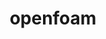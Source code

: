 ---
title: "openfoam"
layout: cache
categories: [package, develop]
meta: {"versions": ["2306"], "compilers": ["gcc@=11.4.0", "gcc@=7.3.1", "gcc@=9.4.0"], "oss": ["amzn2", "ubuntu20.04"], "platforms": ["linux"], "targets": ["aarch64", "neoverse_n1", "neoverse_v1", "ppc64le", "x86_64_v3"], "stacks": ["aws-isc", "aws-isc-aarch64", "e4s", "e4s-neoverse_v1", "e4s-power", "root"], "num_specs": 53, "num_specs_by_stack": {"aws-isc-aarch64": 21, "root": 53, "aws-isc": 7, "e4s-neoverse_v1": 13, "e4s-power": 6, "e4s": 6}}
spec_details: [{"hash": "62wljcljjumhknaynvwx6wwtnocd4lsx", "compiler": "gcc@=7.3.1", "versions": ["2306"], "os": "amzn2", "platform": "linux", "target": "aarch64", "variants": ["build_system=generic", "~int64", "~kahip", "~knl", "~metis", "~mgridgen", "~paraview", "precision=dp", "+scotch", "+source", "~vtk", "~zoltan"], "stacks": ["aws-isc-aarch64", "root"], "size": "-", "tarball": "https://binaries.spack.io/develop/build_cache/linux-amzn2-aarch64/gcc-7.3.1/openfoam-2306/linux-amzn2-aarch64-gcc-7.3.1-openfoam-2306-62wljcljjumhknaynvwx6wwtnocd4lsx.spack"}, {"hash": "g4xlhumzje7rwg4scgqiyym7pb65ogp3", "compiler": "gcc@=7.3.1", "versions": ["2306"], "os": "amzn2", "platform": "linux", "target": "aarch64", "variants": ["build_system=generic", "~int64", "~kahip", "~knl", "~metis", "~mgridgen", "~paraview", "precision=dp", "+scotch", "+source", "~vtk", "~zoltan"], "stacks": ["aws-isc-aarch64", "root"], "size": "-", "tarball": "https://binaries.spack.io/develop/build_cache/linux-amzn2-aarch64/gcc-7.3.1/openfoam-2306/linux-amzn2-aarch64-gcc-7.3.1-openfoam-2306-g4xlhumzje7rwg4scgqiyym7pb65ogp3.spack"}, {"hash": "a3me2dxuqjaf4gcsprlplrwkhzjlwmhe", "compiler": "gcc@=7.3.1", "versions": ["2306"], "os": "amzn2", "platform": "linux", "target": "aarch64", "variants": ["build_system=generic", "~int64", "~kahip", "~knl", "~metis", "~mgridgen", "~paraview", "precision=dp", "+scotch", "+source", "~vtk", "~zoltan"], "stacks": ["aws-isc-aarch64", "root"], "size": "-", "tarball": "https://binaries.spack.io/develop/build_cache/linux-amzn2-aarch64/gcc-7.3.1/openfoam-2306/linux-amzn2-aarch64-gcc-7.3.1-openfoam-2306-a3me2dxuqjaf4gcsprlplrwkhzjlwmhe.spack"}, {"hash": "i7bo77yoxs5smfobjoabvclix2w5ekoi", "compiler": "gcc@=7.3.1", "versions": ["2306"], "os": "amzn2", "platform": "linux", "target": "aarch64", "variants": ["build_system=generic", "~int64", "~kahip", "~knl", "~metis", "~mgridgen", "~paraview", "precision=dp", "+scotch", "+source", "~vtk", "~zoltan"], "stacks": ["aws-isc-aarch64", "root"], "size": "-", "tarball": "https://binaries.spack.io/develop/build_cache/linux-amzn2-aarch64/gcc-7.3.1/openfoam-2306/linux-amzn2-aarch64-gcc-7.3.1-openfoam-2306-i7bo77yoxs5smfobjoabvclix2w5ekoi.spack"}, {"hash": "mchk35gduzagovhac333rfukbmup5xhp", "compiler": "gcc@=7.3.1", "versions": ["2306"], "os": "amzn2", "platform": "linux", "target": "aarch64", "variants": ["build_system=generic", "~int64", "~kahip", "~knl", "~metis", "~mgridgen", "~paraview", "precision=dp", "+scotch", "+source", "~vtk", "~zoltan"], "stacks": ["aws-isc-aarch64", "root"], "size": "-", "tarball": "https://binaries.spack.io/develop/build_cache/linux-amzn2-aarch64/gcc-7.3.1/openfoam-2306/linux-amzn2-aarch64-gcc-7.3.1-openfoam-2306-mchk35gduzagovhac333rfukbmup5xhp.spack"}, {"hash": "xtljicio52haoagbihc5rs6ra5xfmmqa", "compiler": "gcc@=7.3.1", "versions": ["2306"], "os": "amzn2", "platform": "linux", "target": "aarch64", "variants": ["build_system=generic", "~int64", "~kahip", "~knl", "~metis", "~mgridgen", "~paraview", "precision=dp", "+scotch", "+source", "~vtk", "~zoltan"], "stacks": ["aws-isc-aarch64", "root"], "size": "-", "tarball": "https://binaries.spack.io/develop/build_cache/linux-amzn2-aarch64/gcc-7.3.1/openfoam-2306/linux-amzn2-aarch64-gcc-7.3.1-openfoam-2306-xtljicio52haoagbihc5rs6ra5xfmmqa.spack"}, {"hash": "zszjufw32ievmgbmamfuztonjnpsp2fb", "compiler": "gcc@=7.3.1", "versions": ["2306"], "os": "amzn2", "platform": "linux", "target": "aarch64", "variants": ["build_system=generic", "~int64", "~kahip", "~knl", "~metis", "~mgridgen", "~paraview", "precision=dp", "+scotch", "+source", "~vtk", "~zoltan"], "stacks": ["aws-isc-aarch64", "root"], "size": "-", "tarball": "https://binaries.spack.io/develop/build_cache/linux-amzn2-aarch64/gcc-7.3.1/openfoam-2306/linux-amzn2-aarch64-gcc-7.3.1-openfoam-2306-zszjufw32ievmgbmamfuztonjnpsp2fb.spack"}, {"hash": "qncnxmyofjf5sogicjg4c6l3xqfcuvex", "compiler": "gcc@=7.3.1", "versions": ["2306"], "os": "amzn2", "platform": "linux", "target": "neoverse_n1", "variants": ["build_system=generic", "~int64", "~kahip", "~knl", "~metis", "~mgridgen", "~paraview", "precision=dp", "+scotch", "+source", "~vtk", "~zoltan"], "stacks": ["aws-isc-aarch64", "root"], "size": "-", "tarball": "https://binaries.spack.io/develop/build_cache/linux-amzn2-neoverse_n1/gcc-7.3.1/openfoam-2306/linux-amzn2-neoverse_n1-gcc-7.3.1-openfoam-2306-qncnxmyofjf5sogicjg4c6l3xqfcuvex.spack"}, {"hash": "jdftcj7egatjdqzlhec6hxgo4lpdrk47", "compiler": "gcc@=7.3.1", "versions": ["2306"], "os": "amzn2", "platform": "linux", "target": "neoverse_n1", "variants": ["build_system=generic", "~int64", "~kahip", "~knl", "~metis", "~mgridgen", "~paraview", "precision=dp", "+scotch", "+source", "~vtk", "~zoltan"], "stacks": ["aws-isc-aarch64", "root"], "size": "-", "tarball": "https://binaries.spack.io/develop/build_cache/linux-amzn2-neoverse_n1/gcc-7.3.1/openfoam-2306/linux-amzn2-neoverse_n1-gcc-7.3.1-openfoam-2306-jdftcj7egatjdqzlhec6hxgo4lpdrk47.spack"}, {"hash": "4mqfmlwk4zdcwqvosvvlf2nt6hqfl4xp", "compiler": "gcc@=7.3.1", "versions": ["2306"], "os": "amzn2", "platform": "linux", "target": "neoverse_n1", "variants": ["build_system=generic", "~int64", "~kahip", "~knl", "~metis", "~mgridgen", "~paraview", "precision=dp", "+scotch", "+source", "~vtk", "~zoltan"], "stacks": ["aws-isc-aarch64", "root"], "size": "-", "tarball": "https://binaries.spack.io/develop/build_cache/linux-amzn2-neoverse_n1/gcc-7.3.1/openfoam-2306/linux-amzn2-neoverse_n1-gcc-7.3.1-openfoam-2306-4mqfmlwk4zdcwqvosvvlf2nt6hqfl4xp.spack"}, {"hash": "c4nkyakk6ywes7obawbpjhiubmhfjd7l", "compiler": "gcc@=7.3.1", "versions": ["2306"], "os": "amzn2", "platform": "linux", "target": "neoverse_n1", "variants": ["build_system=generic", "~int64", "~kahip", "~knl", "~metis", "~mgridgen", "~paraview", "precision=dp", "+scotch", "+source", "~vtk", "~zoltan"], "stacks": ["aws-isc-aarch64", "root"], "size": "-", "tarball": "https://binaries.spack.io/develop/build_cache/linux-amzn2-neoverse_n1/gcc-7.3.1/openfoam-2306/linux-amzn2-neoverse_n1-gcc-7.3.1-openfoam-2306-c4nkyakk6ywes7obawbpjhiubmhfjd7l.spack"}, {"hash": "5oheid4hbpgrv3zsfk4ehphpdw6zbplb", "compiler": "gcc@=7.3.1", "versions": ["2306"], "os": "amzn2", "platform": "linux", "target": "neoverse_n1", "variants": ["build_system=generic", "~int64", "~kahip", "~knl", "~metis", "~mgridgen", "~paraview", "precision=dp", "+scotch", "+source", "~vtk", "~zoltan"], "stacks": ["aws-isc-aarch64", "root"], "size": "-", "tarball": "https://binaries.spack.io/develop/build_cache/linux-amzn2-neoverse_n1/gcc-7.3.1/openfoam-2306/linux-amzn2-neoverse_n1-gcc-7.3.1-openfoam-2306-5oheid4hbpgrv3zsfk4ehphpdw6zbplb.spack"}, {"hash": "6cqkwtgto2yerg6645megjhqubpluha2", "compiler": "gcc@=7.3.1", "versions": ["2306"], "os": "amzn2", "platform": "linux", "target": "neoverse_n1", "variants": ["build_system=generic", "~int64", "~kahip", "~knl", "~metis", "~mgridgen", "~paraview", "precision=dp", "+scotch", "+source", "~vtk", "~zoltan"], "stacks": ["aws-isc-aarch64", "root"], "size": "-", "tarball": "https://binaries.spack.io/develop/build_cache/linux-amzn2-neoverse_n1/gcc-7.3.1/openfoam-2306/linux-amzn2-neoverse_n1-gcc-7.3.1-openfoam-2306-6cqkwtgto2yerg6645megjhqubpluha2.spack"}, {"hash": "6svxnjqmyhs2sksrtvbpn3zd5uir3l2a", "compiler": "gcc@=7.3.1", "versions": ["2306"], "os": "amzn2", "platform": "linux", "target": "neoverse_n1", "variants": ["build_system=generic", "~int64", "~kahip", "~knl", "~metis", "~mgridgen", "~paraview", "precision=dp", "+scotch", "+source", "~vtk", "~zoltan"], "stacks": ["aws-isc-aarch64", "root"], "size": "-", "tarball": "https://binaries.spack.io/develop/build_cache/linux-amzn2-neoverse_n1/gcc-7.3.1/openfoam-2306/linux-amzn2-neoverse_n1-gcc-7.3.1-openfoam-2306-6svxnjqmyhs2sksrtvbpn3zd5uir3l2a.spack"}, {"hash": "clb3sxzb735wixr6eq772b6cvqcps6d7", "compiler": "gcc@=7.3.1", "versions": ["2306"], "os": "amzn2", "platform": "linux", "target": "neoverse_n1", "variants": ["build_system=generic", "~int64", "~kahip", "~knl", "~metis", "~mgridgen", "~paraview", "precision=dp", "+scotch", "+source", "~vtk", "~zoltan"], "stacks": ["aws-isc-aarch64", "root"], "size": "-", "tarball": "https://binaries.spack.io/develop/build_cache/linux-amzn2-neoverse_n1/gcc-7.3.1/openfoam-2306/linux-amzn2-neoverse_n1-gcc-7.3.1-openfoam-2306-clb3sxzb735wixr6eq772b6cvqcps6d7.spack"}, {"hash": "ep7v3swk2ubyb5yrcafr2nazbnymyfan", "compiler": "gcc@=7.3.1", "versions": ["2306"], "os": "amzn2", "platform": "linux", "target": "neoverse_n1", "variants": ["build_system=generic", "~int64", "~kahip", "~knl", "~metis", "~mgridgen", "~paraview", "precision=dp", "+scotch", "+source", "~vtk", "~zoltan"], "stacks": ["aws-isc-aarch64", "root"], "size": "-", "tarball": "https://binaries.spack.io/develop/build_cache/linux-amzn2-neoverse_n1/gcc-7.3.1/openfoam-2306/linux-amzn2-neoverse_n1-gcc-7.3.1-openfoam-2306-ep7v3swk2ubyb5yrcafr2nazbnymyfan.spack"}, {"hash": "aoogzdn4tfq7fqtqhwmgbcqnhzzaoktr", "compiler": "gcc@=7.3.1", "versions": ["2306"], "os": "amzn2", "platform": "linux", "target": "neoverse_n1", "variants": ["build_system=generic", "~int64", "~kahip", "~knl", "~metis", "~mgridgen", "~paraview", "precision=dp", "+scotch", "+source", "~vtk", "~zoltan"], "stacks": ["aws-isc-aarch64", "root"], "size": "-", "tarball": "https://binaries.spack.io/develop/build_cache/linux-amzn2-neoverse_n1/gcc-7.3.1/openfoam-2306/linux-amzn2-neoverse_n1-gcc-7.3.1-openfoam-2306-aoogzdn4tfq7fqtqhwmgbcqnhzzaoktr.spack"}, {"hash": "by3hnrgghy5ifyndobqmh2uelahi3sba", "compiler": "gcc@=7.3.1", "versions": ["2306"], "os": "amzn2", "platform": "linux", "target": "neoverse_n1", "variants": ["build_system=generic", "~int64", "~kahip", "~knl", "~metis", "~mgridgen", "~paraview", "precision=dp", "+scotch", "+source", "~vtk", "~zoltan"], "stacks": ["aws-isc-aarch64", "root"], "size": "-", "tarball": "https://binaries.spack.io/develop/build_cache/linux-amzn2-neoverse_n1/gcc-7.3.1/openfoam-2306/linux-amzn2-neoverse_n1-gcc-7.3.1-openfoam-2306-by3hnrgghy5ifyndobqmh2uelahi3sba.spack"}, {"hash": "icgejn4576rqnkeyosln6caxtih6uzey", "compiler": "gcc@=7.3.1", "versions": ["2306"], "os": "amzn2", "platform": "linux", "target": "neoverse_n1", "variants": ["build_system=generic", "~int64", "~kahip", "~knl", "~metis", "~mgridgen", "~paraview", "precision=dp", "+scotch", "+source", "~vtk", "~zoltan"], "stacks": ["aws-isc-aarch64", "root"], "size": "-", "tarball": "https://binaries.spack.io/develop/build_cache/linux-amzn2-neoverse_n1/gcc-7.3.1/openfoam-2306/linux-amzn2-neoverse_n1-gcc-7.3.1-openfoam-2306-icgejn4576rqnkeyosln6caxtih6uzey.spack"}, {"hash": "i4mx3hcqxpp7634xq3sxgorssu3jwuiz", "compiler": "gcc@=7.3.1", "versions": ["2306"], "os": "amzn2", "platform": "linux", "target": "neoverse_n1", "variants": ["build_system=generic", "~int64", "~kahip", "~knl", "~metis", "~mgridgen", "~paraview", "precision=dp", "+scotch", "+source", "~vtk", "~zoltan"], "stacks": ["aws-isc-aarch64", "root"], "size": "-", "tarball": "https://binaries.spack.io/develop/build_cache/linux-amzn2-neoverse_n1/gcc-7.3.1/openfoam-2306/linux-amzn2-neoverse_n1-gcc-7.3.1-openfoam-2306-i4mx3hcqxpp7634xq3sxgorssu3jwuiz.spack"}, {"hash": "sbacklywkr7atgned3zoloiwxpdhss5h", "compiler": "gcc@=7.3.1", "versions": ["2306"], "os": "amzn2", "platform": "linux", "target": "neoverse_n1", "variants": ["build_system=generic", "~int64", "~kahip", "~knl", "~metis", "~mgridgen", "~paraview", "precision=dp", "+scotch", "+source", "~vtk", "~zoltan"], "stacks": ["aws-isc-aarch64", "root"], "size": "-", "tarball": "https://binaries.spack.io/develop/build_cache/linux-amzn2-neoverse_n1/gcc-7.3.1/openfoam-2306/linux-amzn2-neoverse_n1-gcc-7.3.1-openfoam-2306-sbacklywkr7atgned3zoloiwxpdhss5h.spack"}, {"hash": "5rv5zct6uvjnsbvfl36x3gql5df2jl4m", "compiler": "gcc@=7.3.1", "versions": ["2306"], "os": "amzn2", "platform": "linux", "target": "x86_64_v3", "variants": ["build_system=generic", "~int64", "~kahip", "~knl", "~metis", "~mgridgen", "~paraview", "precision=dp", "+scotch", "+source", "~vtk", "~zoltan"], "stacks": ["root", "aws-isc"], "size": "-", "tarball": "https://binaries.spack.io/develop/build_cache/linux-amzn2-x86_64_v3/gcc-7.3.1/openfoam-2306/linux-amzn2-x86_64_v3-gcc-7.3.1-openfoam-2306-5rv5zct6uvjnsbvfl36x3gql5df2jl4m.spack"}, {"hash": "sowaruumagcgruoifvseena6gx5aqny6", "compiler": "gcc@=7.3.1", "versions": ["2306"], "os": "amzn2", "platform": "linux", "target": "x86_64_v3", "variants": ["build_system=generic", "~int64", "~kahip", "~knl", "~metis", "~mgridgen", "~paraview", "precision=dp", "+scotch", "+source", "~vtk", "~zoltan"], "stacks": ["root", "aws-isc"], "size": "-", "tarball": "https://binaries.spack.io/develop/build_cache/linux-amzn2-x86_64_v3/gcc-7.3.1/openfoam-2306/linux-amzn2-x86_64_v3-gcc-7.3.1-openfoam-2306-sowaruumagcgruoifvseena6gx5aqny6.spack"}, {"hash": "ocwksa77amzbabbs7ur3zu7hbsap3qve", "compiler": "gcc@=7.3.1", "versions": ["2306"], "os": "amzn2", "platform": "linux", "target": "x86_64_v3", "variants": ["build_system=generic", "~int64", "~kahip", "~knl", "~metis", "~mgridgen", "~paraview", "precision=dp", "+scotch", "+source", "~vtk", "~zoltan"], "stacks": ["root", "aws-isc"], "size": "-", "tarball": "https://binaries.spack.io/develop/build_cache/linux-amzn2-x86_64_v3/gcc-7.3.1/openfoam-2306/linux-amzn2-x86_64_v3-gcc-7.3.1-openfoam-2306-ocwksa77amzbabbs7ur3zu7hbsap3qve.spack"}, {"hash": "iheqhpqy3pnoajgicyw6jwatiqwqchqu", "compiler": "gcc@=7.3.1", "versions": ["2306"], "os": "amzn2", "platform": "linux", "target": "x86_64_v3", "variants": ["build_system=generic", "~int64", "~kahip", "~knl", "~metis", "~mgridgen", "~paraview", "precision=dp", "+scotch", "+source", "~vtk", "~zoltan"], "stacks": ["root", "aws-isc"], "size": "-", "tarball": "https://binaries.spack.io/develop/build_cache/linux-amzn2-x86_64_v3/gcc-7.3.1/openfoam-2306/linux-amzn2-x86_64_v3-gcc-7.3.1-openfoam-2306-iheqhpqy3pnoajgicyw6jwatiqwqchqu.spack"}, {"hash": "5qqcb5fuspzlejy6n3xoiyigir4jy5nq", "compiler": "gcc@=7.3.1", "versions": ["2306"], "os": "amzn2", "platform": "linux", "target": "x86_64_v3", "variants": ["build_system=generic", "~int64", "~kahip", "~knl", "~metis", "~mgridgen", "~paraview", "precision=dp", "+scotch", "+source", "~vtk", "~zoltan"], "stacks": ["root", "aws-isc"], "size": "-", "tarball": "https://binaries.spack.io/develop/build_cache/linux-amzn2-x86_64_v3/gcc-7.3.1/openfoam-2306/linux-amzn2-x86_64_v3-gcc-7.3.1-openfoam-2306-5qqcb5fuspzlejy6n3xoiyigir4jy5nq.spack"}, {"hash": "jwyzugtsogt3togavc5sqwm4eyg5qvga", "compiler": "gcc@=7.3.1", "versions": ["2306"], "os": "amzn2", "platform": "linux", "target": "x86_64_v3", "variants": ["build_system=generic", "~int64", "~kahip", "~knl", "~metis", "~mgridgen", "~paraview", "precision=dp", "+scotch", "+source", "~vtk", "~zoltan"], "stacks": ["root", "aws-isc"], "size": "-", "tarball": "https://binaries.spack.io/develop/build_cache/linux-amzn2-x86_64_v3/gcc-7.3.1/openfoam-2306/linux-amzn2-x86_64_v3-gcc-7.3.1-openfoam-2306-jwyzugtsogt3togavc5sqwm4eyg5qvga.spack"}, {"hash": "jpyhj34sbken3ta7mi5ru23brnixooep", "compiler": "gcc@=7.3.1", "versions": ["2306"], "os": "amzn2", "platform": "linux", "target": "x86_64_v3", "variants": ["build_system=generic", "~int64", "~kahip", "~knl", "~metis", "~mgridgen", "~paraview", "precision=dp", "+scotch", "+source", "~vtk", "~zoltan"], "stacks": ["root", "aws-isc"], "size": "-", "tarball": "https://binaries.spack.io/develop/build_cache/linux-amzn2-x86_64_v3/gcc-7.3.1/openfoam-2306/linux-amzn2-x86_64_v3-gcc-7.3.1-openfoam-2306-jpyhj34sbken3ta7mi5ru23brnixooep.spack"}, {"hash": "2raofotrxhmezhk4jn2jgf3ugly73ip3", "compiler": "gcc@=11.4.0", "versions": ["2306"], "os": "ubuntu20.04", "platform": "linux", "target": "neoverse_v1", "variants": ["build_system=generic", "~int64", "~kahip", "~knl", "~metis", "~mgridgen", "~paraview", "precision=dp", "+scotch", "+source", "~vtk", "~zoltan"], "stacks": ["e4s-neoverse_v1", "root"], "size": "-", "tarball": "https://binaries.spack.io/develop/build_cache/linux-ubuntu20.04-neoverse_v1/gcc-11.4.0/openfoam-2306/linux-ubuntu20.04-neoverse_v1-gcc-11.4.0-openfoam-2306-2raofotrxhmezhk4jn2jgf3ugly73ip3.spack"}, {"hash": "dcppm4g3uhnyq4qcabpxskvmb5qhrjoz", "compiler": "gcc@=11.4.0", "versions": ["2306"], "os": "ubuntu20.04", "platform": "linux", "target": "neoverse_v1", "variants": ["build_system=generic", "~int64", "~kahip", "~knl", "~metis", "~mgridgen", "~paraview", "precision=dp", "+scotch", "+source", "~vtk", "~zoltan"], "stacks": ["e4s-neoverse_v1", "root"], "size": "-", "tarball": "https://binaries.spack.io/develop/build_cache/linux-ubuntu20.04-neoverse_v1/gcc-11.4.0/openfoam-2306/linux-ubuntu20.04-neoverse_v1-gcc-11.4.0-openfoam-2306-dcppm4g3uhnyq4qcabpxskvmb5qhrjoz.spack"}, {"hash": "oe2cdh3m2pprxvq6fvhfrdxxvispzd5m", "compiler": "gcc@=11.4.0", "versions": ["2306"], "os": "ubuntu20.04", "platform": "linux", "target": "neoverse_v1", "variants": ["build_system=generic", "~int64", "~kahip", "~knl", "~metis", "~mgridgen", "~paraview", "precision=dp", "+scotch", "+source", "~vtk", "~zoltan"], "stacks": ["e4s-neoverse_v1", "root"], "size": "-", "tarball": "https://binaries.spack.io/develop/build_cache/linux-ubuntu20.04-neoverse_v1/gcc-11.4.0/openfoam-2306/linux-ubuntu20.04-neoverse_v1-gcc-11.4.0-openfoam-2306-oe2cdh3m2pprxvq6fvhfrdxxvispzd5m.spack"}, {"hash": "nojkejbpqshgobona2c6tocwjnsityon", "compiler": "gcc@=11.4.0", "versions": ["2306"], "os": "ubuntu20.04", "platform": "linux", "target": "neoverse_v1", "variants": ["build_system=generic", "~int64", "~kahip", "~knl", "~metis", "~mgridgen", "~paraview", "precision=dp", "+scotch", "+source", "~vtk", "~zoltan"], "stacks": ["e4s-neoverse_v1", "root"], "size": "-", "tarball": "https://binaries.spack.io/develop/build_cache/linux-ubuntu20.04-neoverse_v1/gcc-11.4.0/openfoam-2306/linux-ubuntu20.04-neoverse_v1-gcc-11.4.0-openfoam-2306-nojkejbpqshgobona2c6tocwjnsityon.spack"}, {"hash": "q4geu5p4722lbkryu6tcrl2dukbbogfg", "compiler": "gcc@=11.4.0", "versions": ["2306"], "os": "ubuntu20.04", "platform": "linux", "target": "neoverse_v1", "variants": ["build_system=generic", "~int64", "~kahip", "~knl", "~metis", "~mgridgen", "~paraview", "precision=dp", "+scotch", "+source", "~vtk", "~zoltan"], "stacks": ["e4s-neoverse_v1", "root"], "size": "-", "tarball": "https://binaries.spack.io/develop/build_cache/linux-ubuntu20.04-neoverse_v1/gcc-11.4.0/openfoam-2306/linux-ubuntu20.04-neoverse_v1-gcc-11.4.0-openfoam-2306-q4geu5p4722lbkryu6tcrl2dukbbogfg.spack"}, {"hash": "3zlkd2zym76ko6tfenqf737yc376cl2s", "compiler": "gcc@=11.4.0", "versions": ["2306"], "os": "ubuntu20.04", "platform": "linux", "target": "neoverse_v1", "variants": ["build_system=generic", "~int64", "~kahip", "~knl", "~metis", "~mgridgen", "~paraview", "precision=dp", "+scotch", "+source", "~vtk", "~zoltan"], "stacks": ["e4s-neoverse_v1", "root"], "size": "-", "tarball": "https://binaries.spack.io/develop/build_cache/linux-ubuntu20.04-neoverse_v1/gcc-11.4.0/openfoam-2306/linux-ubuntu20.04-neoverse_v1-gcc-11.4.0-openfoam-2306-3zlkd2zym76ko6tfenqf737yc376cl2s.spack"}, {"hash": "ps3qxikrwijtebsp7ecq5652jt45msce", "compiler": "gcc@=11.4.0", "versions": ["2306"], "os": "ubuntu20.04", "platform": "linux", "target": "neoverse_v1", "variants": ["build_system=generic", "~int64", "~kahip", "~knl", "~metis", "~mgridgen", "~paraview", "precision=dp", "+scotch", "+source", "~vtk", "~zoltan"], "stacks": ["e4s-neoverse_v1", "root"], "size": "-", "tarball": "https://binaries.spack.io/develop/build_cache/linux-ubuntu20.04-neoverse_v1/gcc-11.4.0/openfoam-2306/linux-ubuntu20.04-neoverse_v1-gcc-11.4.0-openfoam-2306-ps3qxikrwijtebsp7ecq5652jt45msce.spack"}, {"hash": "2ybmanaketkfrveeumo7t7yjqeqikblp", "compiler": "gcc@=11.4.0", "versions": ["2306"], "os": "ubuntu20.04", "platform": "linux", "target": "neoverse_v1", "variants": ["build_system=generic", "~int64", "~kahip", "~knl", "~metis", "~mgridgen", "~paraview", "precision=dp", "+scotch", "+source", "~vtk", "~zoltan"], "stacks": ["e4s-neoverse_v1", "root"], "size": "-", "tarball": "https://binaries.spack.io/develop/build_cache/linux-ubuntu20.04-neoverse_v1/gcc-11.4.0/openfoam-2306/linux-ubuntu20.04-neoverse_v1-gcc-11.4.0-openfoam-2306-2ybmanaketkfrveeumo7t7yjqeqikblp.spack"}, {"hash": "hwjshfgmrej2raoxfdbxddph7oy2j2wq", "compiler": "gcc@=11.4.0", "versions": ["2306"], "os": "ubuntu20.04", "platform": "linux", "target": "neoverse_v1", "variants": ["build_system=generic", "~int64", "~kahip", "~knl", "~metis", "~mgridgen", "~paraview", "precision=dp", "+scotch", "+source", "~vtk", "~zoltan"], "stacks": ["e4s-neoverse_v1", "root"], "size": "-", "tarball": "https://binaries.spack.io/develop/build_cache/linux-ubuntu20.04-neoverse_v1/gcc-11.4.0/openfoam-2306/linux-ubuntu20.04-neoverse_v1-gcc-11.4.0-openfoam-2306-hwjshfgmrej2raoxfdbxddph7oy2j2wq.spack"}, {"hash": "usvklpxhamonocf6vca45g2oi4csbluo", "compiler": "gcc@=11.4.0", "versions": ["2306"], "os": "ubuntu20.04", "platform": "linux", "target": "neoverse_v1", "variants": ["build_system=generic", "~int64", "~kahip", "~knl", "~metis", "~mgridgen", "~paraview", "precision=dp", "+scotch", "+source", "~vtk", "~zoltan"], "stacks": ["e4s-neoverse_v1", "root"], "size": "-", "tarball": "https://binaries.spack.io/develop/build_cache/linux-ubuntu20.04-neoverse_v1/gcc-11.4.0/openfoam-2306/linux-ubuntu20.04-neoverse_v1-gcc-11.4.0-openfoam-2306-usvklpxhamonocf6vca45g2oi4csbluo.spack"}, {"hash": "w5qi333ecj3sdkmhl5j72o3jbhvf4ao5", "compiler": "gcc@=11.4.0", "versions": ["2306"], "os": "ubuntu20.04", "platform": "linux", "target": "neoverse_v1", "variants": ["build_system=generic", "~int64", "~kahip", "~knl", "~metis", "~mgridgen", "~paraview", "precision=dp", "+scotch", "+source", "~vtk", "~zoltan"], "stacks": ["e4s-neoverse_v1", "root"], "size": "-", "tarball": "https://binaries.spack.io/develop/build_cache/linux-ubuntu20.04-neoverse_v1/gcc-11.4.0/openfoam-2306/linux-ubuntu20.04-neoverse_v1-gcc-11.4.0-openfoam-2306-w5qi333ecj3sdkmhl5j72o3jbhvf4ao5.spack"}, {"hash": "ybwfmgbwjyd553bd2on4vfut2s5sm754", "compiler": "gcc@=11.4.0", "versions": ["2306"], "os": "ubuntu20.04", "platform": "linux", "target": "neoverse_v1", "variants": ["build_system=generic", "~int64", "~kahip", "~knl", "~metis", "~mgridgen", "~paraview", "precision=dp", "+scotch", "+source", "~vtk", "~zoltan"], "stacks": ["e4s-neoverse_v1", "root"], "size": "-", "tarball": "https://binaries.spack.io/develop/build_cache/linux-ubuntu20.04-neoverse_v1/gcc-11.4.0/openfoam-2306/linux-ubuntu20.04-neoverse_v1-gcc-11.4.0-openfoam-2306-ybwfmgbwjyd553bd2on4vfut2s5sm754.spack"}, {"hash": "xcyqpfnp7b6z7qc63jvcinkc55io7dyq", "compiler": "gcc@=11.4.0", "versions": ["2306"], "os": "ubuntu20.04", "platform": "linux", "target": "neoverse_v1", "variants": ["build_system=generic", "~int64", "~kahip", "~knl", "~metis", "~mgridgen", "~paraview", "precision=dp", "+scotch", "+source", "~vtk", "~zoltan"], "stacks": ["e4s-neoverse_v1", "root"], "size": "-", "tarball": "https://binaries.spack.io/develop/build_cache/linux-ubuntu20.04-neoverse_v1/gcc-11.4.0/openfoam-2306/linux-ubuntu20.04-neoverse_v1-gcc-11.4.0-openfoam-2306-xcyqpfnp7b6z7qc63jvcinkc55io7dyq.spack"}, {"hash": "hbmn5w63bpdk6otig5gfpwso6mdtabo3", "compiler": "gcc@=9.4.0", "versions": ["2306"], "os": "ubuntu20.04", "platform": "linux", "target": "ppc64le", "variants": ["build_system=generic", "~int64", "~kahip", "~knl", "~metis", "~mgridgen", "~paraview", "precision=dp", "+scotch", "+source", "~vtk", "~zoltan"], "stacks": ["e4s-power", "root"], "size": "-", "tarball": "https://binaries.spack.io/develop/build_cache/linux-ubuntu20.04-ppc64le/gcc-9.4.0/openfoam-2306/linux-ubuntu20.04-ppc64le-gcc-9.4.0-openfoam-2306-hbmn5w63bpdk6otig5gfpwso6mdtabo3.spack"}, {"hash": "a6bdshc2f4zydxqw4fecivqagfn7rpp2", "compiler": "gcc@=9.4.0", "versions": ["2306"], "os": "ubuntu20.04", "platform": "linux", "target": "ppc64le", "variants": ["build_system=generic", "~int64", "~kahip", "~knl", "~metis", "~mgridgen", "~paraview", "precision=dp", "+scotch", "+source", "~vtk", "~zoltan"], "stacks": ["e4s-power", "root"], "size": "-", "tarball": "https://binaries.spack.io/develop/build_cache/linux-ubuntu20.04-ppc64le/gcc-9.4.0/openfoam-2306/linux-ubuntu20.04-ppc64le-gcc-9.4.0-openfoam-2306-a6bdshc2f4zydxqw4fecivqagfn7rpp2.spack"}, {"hash": "6fqlzlehme5reipbsfbliqxzlx4oab7y", "compiler": "gcc@=9.4.0", "versions": ["2306"], "os": "ubuntu20.04", "platform": "linux", "target": "ppc64le", "variants": ["build_system=generic", "~int64", "~kahip", "~knl", "~metis", "~mgridgen", "~paraview", "precision=dp", "+scotch", "+source", "~vtk", "~zoltan"], "stacks": ["e4s-power", "root"], "size": "-", "tarball": "https://binaries.spack.io/develop/build_cache/linux-ubuntu20.04-ppc64le/gcc-9.4.0/openfoam-2306/linux-ubuntu20.04-ppc64le-gcc-9.4.0-openfoam-2306-6fqlzlehme5reipbsfbliqxzlx4oab7y.spack"}, {"hash": "mg66kq56csmkrk6qic7svcertthqfrv4", "compiler": "gcc@=9.4.0", "versions": ["2306"], "os": "ubuntu20.04", "platform": "linux", "target": "ppc64le", "variants": ["build_system=generic", "~int64", "~kahip", "~knl", "~metis", "~mgridgen", "~paraview", "precision=dp", "+scotch", "+source", "~vtk", "~zoltan"], "stacks": ["e4s-power", "root"], "size": "-", "tarball": "https://binaries.spack.io/develop/build_cache/linux-ubuntu20.04-ppc64le/gcc-9.4.0/openfoam-2306/linux-ubuntu20.04-ppc64le-gcc-9.4.0-openfoam-2306-mg66kq56csmkrk6qic7svcertthqfrv4.spack"}, {"hash": "r32vystvbxys7bpm4lsgvbvnndz7vh2k", "compiler": "gcc@=9.4.0", "versions": ["2306"], "os": "ubuntu20.04", "platform": "linux", "target": "ppc64le", "variants": ["build_system=generic", "~int64", "~kahip", "~knl", "~metis", "~mgridgen", "~paraview", "precision=dp", "+scotch", "+source", "~vtk", "~zoltan"], "stacks": ["e4s-power", "root"], "size": "-", "tarball": "https://binaries.spack.io/develop/build_cache/linux-ubuntu20.04-ppc64le/gcc-9.4.0/openfoam-2306/linux-ubuntu20.04-ppc64le-gcc-9.4.0-openfoam-2306-r32vystvbxys7bpm4lsgvbvnndz7vh2k.spack"}, {"hash": "mboi2v7zyyubrnzxwv4tamxbjpicdgqn", "compiler": "gcc@=9.4.0", "versions": ["2306"], "os": "ubuntu20.04", "platform": "linux", "target": "ppc64le", "variants": ["build_system=generic", "~int64", "~kahip", "~knl", "~metis", "~mgridgen", "~paraview", "precision=dp", "+scotch", "+source", "~vtk", "~zoltan"], "stacks": ["e4s-power", "root"], "size": "-", "tarball": "https://binaries.spack.io/develop/build_cache/linux-ubuntu20.04-ppc64le/gcc-9.4.0/openfoam-2306/linux-ubuntu20.04-ppc64le-gcc-9.4.0-openfoam-2306-mboi2v7zyyubrnzxwv4tamxbjpicdgqn.spack"}, {"hash": "hvu6rcrtnraibagy5td3g7iymm6l43fx", "compiler": "gcc@=11.4.0", "versions": ["2306"], "os": "ubuntu20.04", "platform": "linux", "target": "x86_64_v3", "variants": ["build_system=generic", "~int64", "~kahip", "~knl", "~metis", "~mgridgen", "~paraview", "precision=dp", "+scotch", "+source", "~vtk", "~zoltan"], "stacks": ["e4s", "root"], "size": "-", "tarball": "https://binaries.spack.io/develop/build_cache/linux-ubuntu20.04-x86_64_v3/gcc-11.4.0/openfoam-2306/linux-ubuntu20.04-x86_64_v3-gcc-11.4.0-openfoam-2306-hvu6rcrtnraibagy5td3g7iymm6l43fx.spack"}, {"hash": "45vhx3j2moiotdsco33myul6lxeprm3z", "compiler": "gcc@=11.4.0", "versions": ["2306"], "os": "ubuntu20.04", "platform": "linux", "target": "x86_64_v3", "variants": ["build_system=generic", "~int64", "~kahip", "~knl", "~metis", "~mgridgen", "~paraview", "precision=dp", "+scotch", "+source", "~vtk", "~zoltan"], "stacks": ["e4s", "root"], "size": "-", "tarball": "https://binaries.spack.io/develop/build_cache/linux-ubuntu20.04-x86_64_v3/gcc-11.4.0/openfoam-2306/linux-ubuntu20.04-x86_64_v3-gcc-11.4.0-openfoam-2306-45vhx3j2moiotdsco33myul6lxeprm3z.spack"}, {"hash": "lqtlop2wc26cbp2vlw66ieb6lgq4x5bc", "compiler": "gcc@=11.4.0", "versions": ["2306"], "os": "ubuntu20.04", "platform": "linux", "target": "x86_64_v3", "variants": ["build_system=generic", "~int64", "~kahip", "~knl", "~metis", "~mgridgen", "~paraview", "precision=dp", "+scotch", "+source", "~vtk", "~zoltan"], "stacks": ["e4s", "root"], "size": "-", "tarball": "https://binaries.spack.io/develop/build_cache/linux-ubuntu20.04-x86_64_v3/gcc-11.4.0/openfoam-2306/linux-ubuntu20.04-x86_64_v3-gcc-11.4.0-openfoam-2306-lqtlop2wc26cbp2vlw66ieb6lgq4x5bc.spack"}, {"hash": "ed5tygdjdytgpq2hklpleapf7iheaqn5", "compiler": "gcc@=11.4.0", "versions": ["2306"], "os": "ubuntu20.04", "platform": "linux", "target": "x86_64_v3", "variants": ["build_system=generic", "~int64", "~kahip", "~knl", "~metis", "~mgridgen", "~paraview", "precision=dp", "+scotch", "+source", "~vtk", "~zoltan"], "stacks": ["e4s", "root"], "size": "-", "tarball": "https://binaries.spack.io/develop/build_cache/linux-ubuntu20.04-x86_64_v3/gcc-11.4.0/openfoam-2306/linux-ubuntu20.04-x86_64_v3-gcc-11.4.0-openfoam-2306-ed5tygdjdytgpq2hklpleapf7iheaqn5.spack"}, {"hash": "xly254vst2zvxmk7u56fcmriieoyidby", "compiler": "gcc@=11.4.0", "versions": ["2306"], "os": "ubuntu20.04", "platform": "linux", "target": "x86_64_v3", "variants": ["build_system=generic", "~int64", "~kahip", "~knl", "~metis", "~mgridgen", "~paraview", "precision=dp", "+scotch", "+source", "~vtk", "~zoltan"], "stacks": ["e4s", "root"], "size": "-", "tarball": "https://binaries.spack.io/develop/build_cache/linux-ubuntu20.04-x86_64_v3/gcc-11.4.0/openfoam-2306/linux-ubuntu20.04-x86_64_v3-gcc-11.4.0-openfoam-2306-xly254vst2zvxmk7u56fcmriieoyidby.spack"}, {"hash": "azj7bukqkgh5nlkox5why74vmdx4rnzf", "compiler": "gcc@=11.4.0", "versions": ["2306"], "os": "ubuntu20.04", "platform": "linux", "target": "x86_64_v3", "variants": ["build_system=generic", "~int64", "~kahip", "~knl", "~metis", "~mgridgen", "~paraview", "precision=dp", "+scotch", "+source", "~vtk", "~zoltan"], "stacks": ["e4s", "root"], "size": "-", "tarball": "https://binaries.spack.io/develop/build_cache/linux-ubuntu20.04-x86_64_v3/gcc-11.4.0/openfoam-2306/linux-ubuntu20.04-x86_64_v3-gcc-11.4.0-openfoam-2306-azj7bukqkgh5nlkox5why74vmdx4rnzf.spack"}]
---